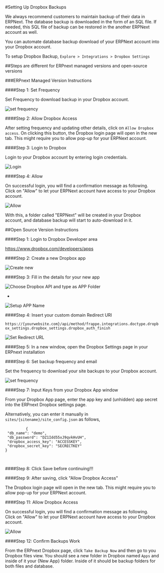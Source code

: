 <!-- add-breadcrumbs -->
#Setting Up Dropbox Backups

We always recommend customers to maintain backup of their data in ERPNext. The database backup is downloaded in the form of an SQL file. If needed, this SQL file of backup can be restored in the another ERPNext account as well.

You can automate database backup download of your ERPNext account into your Dropbox account.

To setup Dropbox Backup,
`Explore > Integrations > Dropbox Settings`

##Steps are different for ERPnext managed versions and open-source versions

###ERPnext Managed Version Instructions

####Step 1: Set Frequency

Set Frequency to download backup in your Dropbox account.

<img class="screenshot" alt="set frequency" src="{{docs_base_url}}/assets/img/setup/integrations/setup-backup-frequency.png">

####Step 2: Allow Dropbox Access

After setting frequency and updating other details, click on `Allow Dropbox access`. On clicking this button, the Dropbox login page will open in the new tab. This might require you to allow pop-up for your ERPNext account.

####Step 3: Login to Dropbox

Login to your Dropbox account by entering login credentials.

<img class="screenshot" alt="Login" src="{{docs_base_url}}/assets/img/setup/integrations/dropbox-2.png">

####Step 4: Allow

On successful login, you will find a confirmation message as following. Click on "Allow" to let your ERPNext account have access to your Dropbox account.

<img class="screenshot" alt="Allow" src="{{docs_base_url}}/assets/img/setup/integrations/dropbox-3.png">

With this, a folder called "ERPNext" will be created in your Dropbox account, and database backup will start to auto-download in it.


##Open Source Version Instructions

####Step 1: Login to Dropbox Developer area

<a href="https://www.dropbox.com/developers/apps" target="_blank" style="line-height: 1.42857143;">https://www.dropbox.com/developers/apps</a>

####Step 2: Create a new Dropbox app

<img class="screenshot" alt="Create new" src="{{docs_base_url}}/assets/img/setup/integrations/dropbox-open-3.png">

####Step 3: Fill in the details for your new app

<img class="screenshot" alt="Choose Dropbox API and type as APP Folder" src="{{docs_base_url}}/assets/img/setup/integrations/dropbox-open-1.png">

-
<img class="screenshot" alt="Setup APP Name" src="{{docs_base_url}}/assets/img/setup/integrations/dropbox-open-2.png">

####Step 4: Insert your custom domain Redirect URI

`https://{yourwebsite.com}/api/method/frappe.integrations.doctype.dropbox_settings.dropbox_settings.dropbox_auth_finish`

<img class="screenshot" alt="Set Redirect URL" src="{{docs_base_url}}/assets/img/setup/integrations/dropbox_redirect_uri.png">

####Step 5: In a new window, open the Dropbox Settings page in your ERPnext installation

####Step 6: Set backup frequency and email

Set the frequency to download your site backups to your Dropbox account.

<img class="screenshot" alt="set frequency" src="/docs/assets/img/setup/integrations/setup-backup-frequency.png">

####Step 7: Input Keys from your Dropbox App window

From your Dropbox App page, enter the app key and (unhidden) app secret into the ERPnext Dropbox settings page.

Alternatively, you can enter it manually in `sites/{sitename}/site_config.json` as follows,

<div>
	<pre>
		<code>{ 
 "db_name": "demo", 
 "db_password": "DZ1Idd55xJ9qvkHvUH", 
 "dropbox_access_key": "ACCESSKEY", 
 "dropbox_secret_key": "SECRECTKEY" 
} 		
		</code>
	</pre>
</div>

####Step 8: Click Save before continuing!!!

####Step 9: After saving, click "Allow Dropbox Access"

The Dropbox login page will open in the new tab. This might require you to allow pop-up for your ERPNext account.

####Step 11: Allow Dropbox Access

On successful login, you will find a confirmation message as following. Click on "Allow" to let your ERPNext account have access to your Dropbox account.

<img class="screenshot" alt="Allow" src="/docs/assets/img/setup/integrations/dropbox-3.png">

####Step 12: Confirm Backups Work

From the ERPnext Dropbox page, click `Take Backup Now` and then go to you Dropbox files view. You should see a new folder in Dropbox named `Apps` and inside of it your {New App} folder. Inside of it should be backup folders for both files and database.
